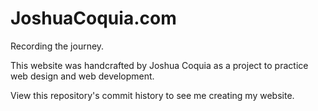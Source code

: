 # JoshuaCoquia.com

Recording the journey.

This website was handcrafted by Joshua Coquia as a project to practice web design and web development.

View this repository's commit history to see me creating my website.
